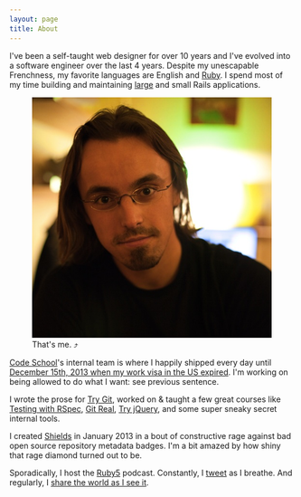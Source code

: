 ```yaml
---
layout: page
title: About
---
```

I've been a self-taught web designer for over 10 years</span> and I've evolved into a software engineer over the last 4 years. Despite my unescapable Frenchness, my favorite languages are English and [Ruby](http://tryruby.org). I spend most of my time building and maintaining [large](https://codeschool.com) and small Rails applications.
<figure id="mug">
  <a href="/images/olivier-lacan.jpg" title="Download a huge version of my face to see if you can figure out the number of degrees I tilted it for this shot.">
    <img src ="/images/olivier-lacan-small.jpg" />
  </a> 
  <figcaption>That's me. &#10548;</figcaption>
</figure>

  [Code School](http://codeschool.com)'s internal team is where I happily shipped every day until [December 15th, 2013 when my work visa in the US expired](/posts/i-am-an-alien/). I'm working on being allowed to do what I want: see previous sentence.

I wrote the prose for [Try Git](http://try.github.com), worked on & taught a few great courses like [Testing with RSpec](http://www.codeschool.com/courses/testing-with-rspec), [Git Real](http://www.codeschool.com/courses/git-real), [Try jQuery](http://www.codeschool.com/courses/try-jquery), and some super sneaky secret internal tools.

I created [Shields](http://shields.io) in January 2013 in a bout of constructive rage against bad open source repository metadata badges. I'm a bit amazed by how shiny that rage diamond turned out to be.

Sporadically, I host the [Ruby5](http://ruby5.envylabs.com) podcast. Constantly, I [tweet](http://twitter.com/olivierlacan) as I breathe. And regularly, I [share the world as I see it](http://instagram.com/olivierlacan).